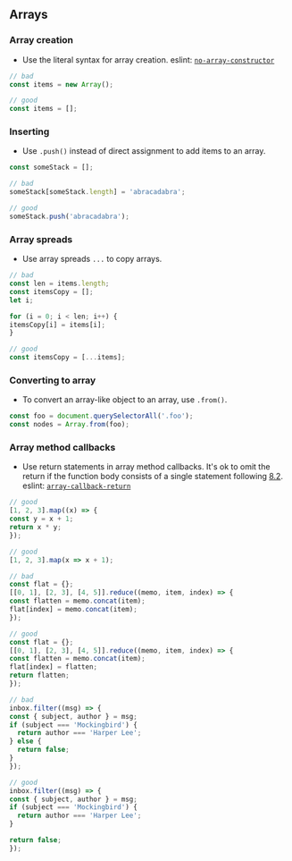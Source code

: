 ## Arrays

### Array creation
- Use the literal syntax for array creation. eslint: [`no-array-constructor`](http://eslint.org/docs/rules/no-array-constructor.html)

```typescript
// bad
const items = new Array();

// good
const items = [];
```

### Inserting
- Use `.push()` instead of direct assignment to add items to an array.

```typescript
const someStack = [];

// bad
someStack[someStack.length] = 'abracadabra';

// good
someStack.push('abracadabra');
```

### Array spreads
- Use array spreads `...` to copy arrays.

```typescript
// bad
const len = items.length;
const itemsCopy = [];
let i;

for (i = 0; i < len; i++) {
itemsCopy[i] = items[i];
}

// good
const itemsCopy = [...items];
```

### Converting to array
- To convert an array-like object to an array, use `.from()`.

```typescript
const foo = document.querySelectorAll('.foo');
const nodes = Array.from(foo);
```

### Array method callbacks
- Use return statements in array method callbacks. It's ok to omit the return if the function body consists of a single statement following [8.2](#8.2). eslint: [`array-callback-return`](http://eslint.org/docs/rules/array-callback-return)

```typescript
// good
[1, 2, 3].map((x) => {
const y = x + 1;
return x * y;
});

// good
[1, 2, 3].map(x => x + 1);

// bad
const flat = {};
[[0, 1], [2, 3], [4, 5]].reduce((memo, item, index) => {
const flatten = memo.concat(item);
flat[index] = memo.concat(item);
});

// good
const flat = {};
[[0, 1], [2, 3], [4, 5]].reduce((memo, item, index) => {
const flatten = memo.concat(item);
flat[index] = flatten;
return flatten;
});

// bad
inbox.filter((msg) => {
const { subject, author } = msg;
if (subject === 'Mockingbird') {
  return author === 'Harper Lee';
} else {
  return false;
}
});

// good
inbox.filter((msg) => {
const { subject, author } = msg;
if (subject === 'Mockingbird') {
  return author === 'Harper Lee';
}

return false;
});
```
